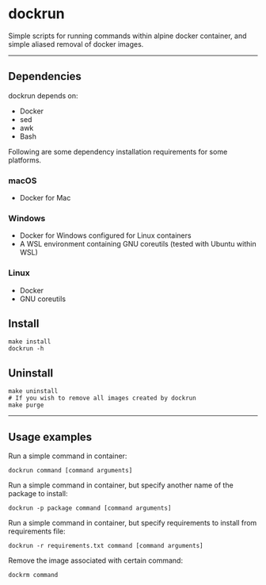 # dockrun

Simple scripts for running commands within alpine docker container, and simple aliased removal of docker images.

--------

## Dependencies

dockrun depends on:

- Docker
- sed
- awk
- Bash

Following are some dependency installation requirements for some platforms.

### macOS

- Docker for Mac

### Windows

- Docker for Windows configured for Linux containers
- A WSL environment containing GNU coreutils (tested with Ubuntu within WSL)

### Linux

- Docker
- GNU coreutils

## Install

```
make install
dockrun -h
```

## Uninstall

```
make uninstall
# If you wish to remove all images created by dockrun
make purge
```
-------

## Usage examples

Run a simple command in container:

```
dockrun command [command arguments]
```

Run a simple command in container, but specify another name of the package to install:

```
dockrun -p package command [command arguments]
```

Run a simple command in container, but specify requirements to install from requirements file:

```
dockrun -r requirements.txt command [command arguments]
```

Remove the image associated with certain command:

```
dockrm command
```

